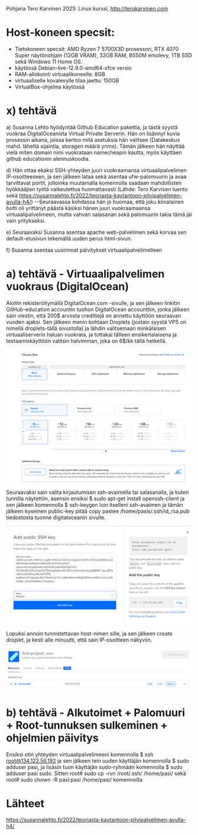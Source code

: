 Pohjana Tero Karvinen 2025: Linux kurssi, http://terokarvinen.com

# Host-koneen specsit:

- Tietokoneen specsit: AMD Ryzen 7 5700X3D prosessori, RTX 4070 Super näytönohjain (12GB VRAM), 32GB RAM, B550M emolevy, 1TB SSD sekä Windows 11 Home OS.
- käytössä Debian-live-12.9.0-amd64-xfce versio
- RAM-allokointi virtuaalikoneelle: 8GB
- virtuaaliselle kovalevylle tilaa jaettu: 150GB
- VirtualBox-ohjelma käytössä

# x) tehtävä

a) Susanna Lehto hyödyntää Github Education pakettia, ja tästä syystä vuokraa DigitalOceanista Virtual Private Serverin. Hän on lisännyt kuvia prosessin aikana, joissa kertoo mitä asetuksia hän valitsee (Datakeskus mahd. läheltä sijaintia, storagen määrä ynms). Tämän jälkeen hän näyttää vielä miten domain nimi vuokrataan namecheapin kautta, myös käyttäen github educationin alennuskoodia.

d) Hän ottaa ekaksi SSH-yhteyden juuri vuokraamansa virtuaalipalvelimen IP-osoitteeseen, ja sen jälkeen lataa sekä asentaa ufw-palomuurin ja avaa tarvittavat portit, jolloinka muutamalla komennolla saadaan mahdollisten hyökkääjien työtä vaikeutettua huomattavasti (Lähde: Tero Karvisen luento sekä https://susannalehto.fi/2022/teoriasta-kaytantoon-pilvipalvelimen-avulla-h4/) --Seuraavassa kohdassa hän jo huomaa, että joku kiinalainen botti oli yrittänyt päästä käsiksi hänen juuri vuokraamaansa virtuaalipalvelimeen, mutta vahvan salasanan sekä palomuurin takia tämä jäi vain yritykseksi. 

e) Seuraavaksi Susanna asentaa apache web-palvelimen sekä korvaa sen default-etusivun tekemällä uuden perus html-sivun.

f) Susanna asentaa uusimmat päivitykset virtuaalipalvelimelleen


# a) tehtävä - Virtuaalipalvelimen vuokraus (DigitalOcean)

Aloitin rekisteröitymällä DigitalOcean.com -sivulle, ja sen jälkeen linkitin GitHub-education accountin tuohon DigitalOcean accounttiin, jonka jälkeen sain viestin, että 200$ arvosta credittejä on annettu käyttöön seuraavan vuoden ajaksi. 
Sen jälkeen menin kohtaan Droplets (jostain syystä VPS on nimellä droplets-tällä sivustolla) ja lähdin valitsemaan minkälaisen virtuaaliserverin haluan vuokrata, ja tottakai tälleen ensikertalaisena ja testaamiskäyttöön valitsin halvimman, joka on 6$/kk tällä hetkellä. 

![Alt Text](images/Week4image1.png)

Seuraavaksi sain valita kirjautumisen ssh-avaimella tai salasanalla, ja kuten tunnilla näytettiin, asensin ensiksi $ sudo apt-get install openssh-client ja sen jälkeen komennolla $ ssh-keygen loin itselleni ssh-avaimen ja tämän jälkeen kyseinen public-key pitää copy pastee /home/pasis/.ssh/id_rsa.pub tiedostosta tuonne digitaloceanin sivulle.

![Alt Text](images/Week4image2.png)

Lopuksi annoin tunnistettavan host-nimen sille, ja sen jälkeen create droplet, ja kesti alle minuutti, että sain IP-osoitteen näkyviin. 

![Alt Text](images/Week4image3.png)


# b) tehtävä - Alkutoimet + Palomuuri + Root-tunnuksen sulkeminen + ohjelmien päivitys

Ensiksi otin yhteyden virtuaalipalvelimeeni komennolla $ ssh root@134.122.56.192 ja sen jälkeen tein uuden käyttäjän komennolla $ sudo adduser pasi, ja lisäsin tuon käyttäjän sudo-ryhmään komennolla $ sudo adduser pasi sudo. Sitten root# sudo cp -rvn /root/.ssh/ /home/pasi/ sekä 
root# sudo chown -R pasi:pasi /home/pasi/ komennoilla





# Lähteet
https://susannalehto.fi/2022/teoriasta-kaytantoon-pilvipalvelimen-avulla-h4/ <br>
